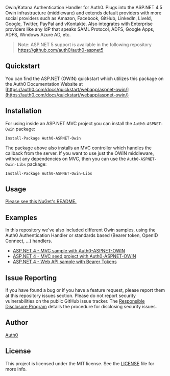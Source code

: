 Owin/Katana Authentication Handler for Auth0. Plugs into the ASP.NET 4.5 Owin infrastructure (middleware) and extends default providers with more social providers such as Amazon, Facebook, GitHub, LinkedIn, LiveId, Google, Twitter, PayPal and vKontakte. Also integrates with Enterprise providers like any IdP that speaks SAML Protocol, ADFS, Google Apps, ADFS, Windows Azure AD, etc.

> Note: ASP.NET 5 support is available in the following repository https://github.com/auth0/auth0-aspnet5

## Quickstart

You can find the ASP.NET (OWIN) quickstart which utilizes this package on the Auth0 Documentation Website at [https://auth0.com/docs/quickstart/webapp/aspnet-owin/](https://auth0.com/docs/quickstart/webapp/aspnet-owin/)
 
## Installation

For using inside an ASP.NET MVC project you can install the `Auth0-ASPNET-Owin` package:

```
Install-Package Auth0-ASPNET-Owin
```

The package above also installs an MVC controller which handles the callback from the server. If you want to use just the OWIN middleware, without any dependencies on MVC, then you can use the `Auth0-ASPNET-Owin-Libs` package: 

```
Install-Package Auth0-ASPNET-Owin-Libs
```

## Usage

[Please see this NuGet's README.](nuget/README.txt)

## Examples

In this repository we've also included different Owin samples, using the Auth0 Authentication Handler or standards based (Bearer token, OpenID Connect, ...) handlers.

 - [ASP.NET 4 - MVC sample with Auth0-ASPNET-OWIN](https://github.com/auth0/auth0-aspnet-owin/tree/master/examples/MvcSample)
 - [ASP.NET 4 - MVC seed project with Auth0-ASPNET-OWIN](https://github.com/auth0/auth0-aspnet-owin/tree/master/examples/basic-mvc-sample)
 - [ASP.NET 4 - Web API sample with Bearer Tokens](https://github.com/auth0/auth0-aspnet-owin/tree/master/examples/WebApi)

 ## Issue Reporting

 If you have found a bug or if you have a feature request, please report them at this repository issues section. Please do not report security vulnerabilities on the public GitHub issue tracker. The [Responsible Disclosure Program](https://auth0.com/whitehat) details the procedure for disclosing security issues.

 ## Author

 [Auth0](auth0.com)

 ## License

 This project is licensed under the MIT license. See the [LICENSE](LICENSE) file for more info.
